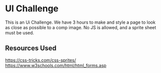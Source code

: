 # UI Challenge

This is an Ui Challenge. We have 3 hours to make and style a page to look as close as possible to a comp image. No JS is allowed, and a sprite sheet must be used.

## Resources Used

https://css-tricks.com/css-sprites/
https://www.w3schools.com/html/html_forms.asp
